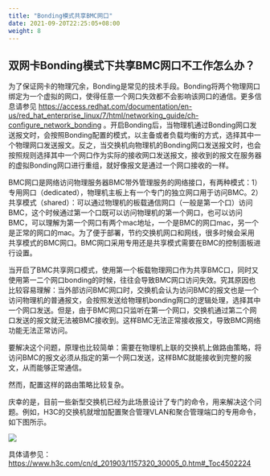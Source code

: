 ```yaml
---
title: "Bonding模式共享BMC网口"
date: 2021-09-20T22:25:05+08:00
weight: 8
---
```


## 双网卡Bonding模式下共享BMC网口不工作怎么办？

为了保证网卡的物理冗余，Bonding是常见的技术手段。Bonding将两个物理网口绑定为一个虚拟的网口，使得任意一个网口失效都不会影响该网口的通信。更多信息请参见 https://access.redhat.com/documentation/en-us/red_hat_enterprise_linux/7/html/networking_guide/ch-configure_network_bonding 。开启Bonding后，当物理机通过Bonding网口发送报文时，会按照Bonding配置的模式，以主备或者负载均衡的方式，选择其中一个物理网口发送报文。反之，当交换机向物理机的Bonding网口发送报文时，也会按照规则选择其中一个网口作为实际的接收网口发送报文，接收到的报文在服务器的虚拟Bonding网口进行重组，就好像报文是通过一个网口接收的一样。

BMC网口是网络访问物理服务器BMC带外管理服务的网络接口，有两种模式：1）专用网口（dedicated），物理机主板上有一个专门的独立网口用于访问BMC。2）共享模式（shared）：可以通过物理机的板载通信网口（一般是第一个口）访问BMC，这个时候通过第一个口既可以访问物理机的第一个网口，也可以访问BMC，可以理解为第一个网口有两个mac地址，一个是BMC的网口mac，另一个是正常的网口的mac。为了便于部署，节约交换机网口和网线，很多时候会采用共享模式的BMC网口。BMC网口采用专用还是共享模式需要在BMC的控制面板进行设置。

当开启了BMC共享网口模式，使用第一个板载物理网口作为共享BMC口，同时又使用第一二个网口bonding的时候，往往会导致BMC网口访问失效。究其原因也比较容易理解：当外部访问BMC网口时，交换机会认为访问BMC的报文也是一个访问物理机的普通报文，会按照发送给物理机bonding网口的逻辑处理，选择其中一个网口发送。但是，由于BMC网口只监听在第一个网口，交换机通过第二个网口发送的报文就无法被BMC接收到。这样BMC无法正常接收报文，导致BMC网络功能无法正常访问。

要解决这个问题，原理也比较简单：需要在物理机上联的交换机上做路由策略，将访问BMC的报文必须从指定的第一个网口发送，这样BMC就能接收到完整的报文，从而能够正常通信。

然而，配置这样的路由策略比较复杂。

庆幸的是，目前一些新型交换机已经为此场景设计了专门的命令，用来解决这个问题。例如，H3C的交换机就增加配置聚合管理VLAN和聚合管理端口的专用命令，如下图所示。

<img src="../images/link-aggregation-management.png">

具体请参见：https://www.h3c.com/cn/d_201903/1157320_30005_0.htm#_Toc4502224
